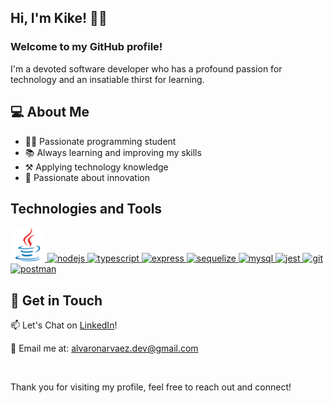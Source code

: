   <h2>Hi, I'm Kike! 👨‍💻</h2>
  <h3>Welcome to my GitHub profile!</h3>
  <p>I'm a devoted software developer who has a profound passion for technology and an insatiable thirst for learning. </p>

  <h2>💻 About Me</h2>
  <ul>
    <li>👨‍💻 Passionate programming student</li>
    <li>📚 Always learning and improving my skills</li>
    <li>⚒️ Applying technology knowledge</li>
    <li>🚀 Passionate about innovation</li>
  </ul>

  <h2>Technologies and Tools</h2>
<p align="left">
  <a href="https://www.java.com" target="_blank" rel="noopener noreferrer">
    <img src="https://raw.githubusercontent.com/devicons/devicon/master/icons/java/java-original.svg" alt="java" width="55" height="55"/>
  </a>
  <a href="https://nodejs.org" target="_blank" rel="noopener noreferrer">
    <img src="https://cdn.worldvectorlogo.com/logos/nodejs-icon.svg" alt="nodejs" width="55" height="55"/>
  </a>
  <a href="https://www.typescriptlang.org/" target="_blank" rel="noopener noreferrer">
    <img src="https://www.vectorlogo.zone/logos/typescriptlang/typescriptlang-icon.svg" alt="typescript" width="55" height="55"/>
  </a>
  <a href="https://expressjs.com/" target="_blank" rel="noopener noreferrer">
    <img src="https://www.vectorlogo.zone/logos/expressjs/expressjs-icon.svg" alt="express" width="55" height="55"/>
  </a>
  <a href="https://sequelize.org/" target="_blank" rel="noopener noreferrer">
    <img src="https://www.vectorlogo.zone/logos/sequelizejs/sequelizejs-icon.svg" alt="sequelize" width="55" height="55"/>
  </a>
  <a href="https://www.mysql.com/" target="_blank" rel="noopener noreferrer">
    <img src="https://www.vectorlogo.zone/logos/mysql/mysql-ar21.svg" alt="mysql" width="55" height="55"/>
  </a>
  <a href="https://jestjs.io/" target="_blank" rel="noopener noreferrer">
    <img src="https://www.vectorlogo.zone/logos/jestjsio/jestjsio-icon.svg" alt="jest" width="55" height="55"/>
  </a>
  <a href="https://git-scm.com/" target="_blank" rel="noopener noreferrer">
    <img src="https://www.vectorlogo.zone/logos/github/github-tile.svg" alt="git" width="55" height="55"/>
  </a>
  <a href="https://postman.com" target="_blank" rel="noopener noreferrer">
    <img src="https://www.vectorlogo.zone/logos/getpostman/getpostman-icon.svg" alt="postman" width="55" height="55"/>
  </a>
</p>

  <h2>💬 Get in Touch</h2>
  <p></p>
  <p>📫 Let's Chat on <a href="https://www.linkedin.com/in/%C3%A1lvaro-narv%C3%A1ez-escorcia-372039141/">LinkedIn</a>!</p>
  <p>📨 Email me at: <a href="mailto:alvaronarvaez.dev@gmail.com">alvaronarvaez.dev@gmail.com</a></p>
  <br>
  <p>Thank you for visiting my profile, feel free to reach out and connect!</p>
